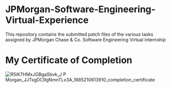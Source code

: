 # JPMorgan-Software-Engineering-Virtual-Experience
This repository contains the submitted patch files of the various tasks assigned by JPMorgan Chase & Co. Software Engineering Virtual Internship

# My Certificate of Completion
![R5iK7HMxJGBgaSbvk_J P  Morgan_JJTxgDC9gNmnTLx3A_1685210613910_completion_certificate](https://github.com/lorraineyul/JPMorgan-Virtual-Experience/assets/114548590/74aaa997-820f-4081-85ce-c62669500561)


